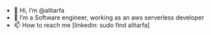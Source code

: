 - 👋 Hi, I’m @alitarfa
- 👀 I’m a Software engineer, working as an aws serverless developer
- 📫 How to reach me [linkedin: sudo find alitarfa]

<!---
alitarfa/alitarfa is a ✨ special ✨ repository because its `README.md` (this file) appears on your GitHub profile.
You can click the Preview link to take a look at your changes.
--->
